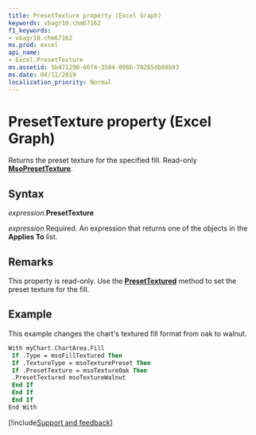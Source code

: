 ```yaml
---
title: PresetTexture property (Excel Graph)
keywords: vbagr10.chm67162
f1_keywords:
- vbagr10.chm67162
ms.prod: excel
api_name:
- Excel.PresetTexture
ms.assetid: 5b471290-66f4-3504-096b-70265db88b93
ms.date: 04/11/2019
localization_priority: Normal
---
```



# PresetTexture property (Excel Graph)

Returns the preset texture for the specified fill. Read-only **[MsoPresetTexture](office.msopresettexture.md)**.

## Syntax

_expression_.**PresetTexture**

_expression_ Required. An expression that returns one of the objects in the **Applies To** list.


## Remarks

This property is read-only. Use the **[PresetTextured](excel.presettextured.md)** method to set the preset texture for the fill.

## Example

This example changes the chart's textured fill format from oak to walnut.

```vb
With myChart.ChartArea.Fill 
 If .Type = msoFillTextured Then 
 If .TextureType = msoTexturePreset Then 
 If .PresetTexture = msoTextureOak Then 
 .PresetTextured msoTextureWalnut 
 End If 
 End If 
 End If 
End With
```

[!include[Support and feedback](~/includes/feedback-boilerplate.md)]